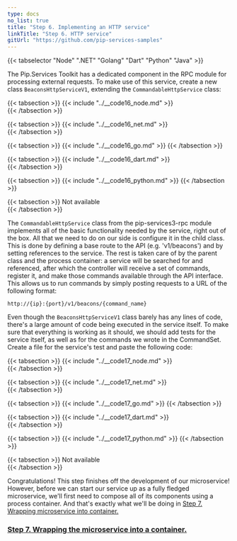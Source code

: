 ```yaml
---
type: docs
no_list: true
title: "Step 6. Implementing an HTTP service"
linkTitle: "Step 6. HTTP service" 
gitUrl: "https://github.com/pip-services-samples"
---
```


{{< tabselector "Node" ".NET" "Golang" "Dart" "Python" "Java" >}}

The Pip.Services Toolkit has a dedicated component in the RPC module for processing external requests. To make use of this service, create a new class `BeaconsHttpServiceV1`, extending the `CommandableHttpService` class:

{{< tabsection >}}
  {{< include "../__code16_node.md" >}}  
{{< /tabsection >}}

{{< tabsection >}}
  {{< include "../__code16_net.md" >}}    
{{< /tabsection >}}

{{< tabsection >}}
  {{< include "../__code16_go.md" >}}
{{< /tabsection >}}

{{< tabsection >}}
  {{< include "../__code16_dart.md" >}}    
{{< /tabsection >}}

{{< tabsection >}}
  {{< include "../__code16_python.md" >}}
{{< /tabsection >}}

{{< tabsection >}}
  Not available  
{{< /tabsection >}}


The `CommandableHttpService` class from the pip-services3-rpc module implements all of the basic functionality needed by the service, right out of the box. All that we need to do on our side is configure it in the child class. This is done by defining a base route to the API (e.g. 'v1/beacons') and by setting references to the service. The rest is taken care of by the parent class and the process container: a service will be searched for and referenced, after which the controller will receive a set of commands, register it, and make those commands available through the API interface. This allows us to run commands by simply posting requests to a URL of the following format:

```
http://{ip}:{port}/v1/beacons/{command_name}
```

Even though the `BeaconsHttpServiceV1` class barely has any lines of code, there's a large amount of code being executed in the service itself. To make sure that everything is working as it should, we should add tests for the service itself, as well as for the commands we wrote in the CommandSet. Create a file for the service's test and paste the following code:

{{< tabsection >}}
  {{< include "../__code17_node.md" >}}  
{{< /tabsection >}}

{{< tabsection >}}
  {{< include "../__code17_net.md" >}}    
{{< /tabsection >}}

{{< tabsection >}}
  {{< include "../__code17_go.md" >}}
{{< /tabsection >}}

{{< tabsection >}}
  {{< include "../__code17_dart.md" >}}    
{{< /tabsection >}}

{{< tabsection >}}
  {{< include "../__code17_python.md" >}}
{{< /tabsection >}}

{{< tabsection >}}
  Not available  
{{< /tabsection >}}

Congratulations! This step finishes off the development of our microservice! However, before we can start our service up as a fully fledged microservice, we'll first need to compose all of its components using a process container. And that's exactly what we'll be doing in [Step 7. Wrapping microservice into container.](../step6)


<span class="hide-title-link">

### [Step 7. Wrapping the microservice into a container.](../step6)

</span>
